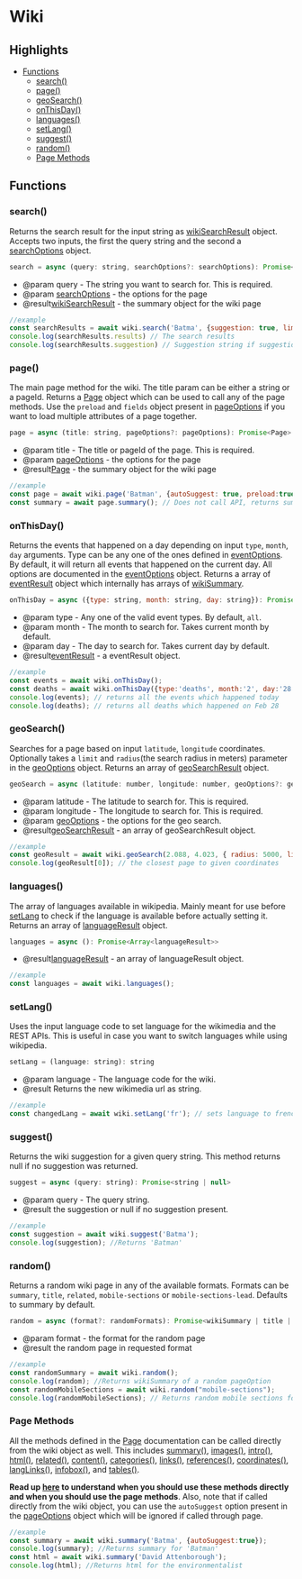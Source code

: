 # Wiki

## Highlights

- [Functions](#functions)
    - [search()](#search)
    - [page()](#page)
    - [geoSearch()](#geoSearch)
    - [onThisDay()](#onThisDay)
    - [languages()](#languages)
    - [setLang()](#setLang)
    - [suggest()](#suggest)
    - [random()](#random)
    - [Page Methods](#page-methods)

## Functions

### search()

Returns the search result for the input string as [wikiSearchResult][2] object. Accepts two inputs, the first the query string and the second a [searchOptions][1] object.

```js
search = async (query: string, searchOptions?: searchOptions): Promise<wikiSearchResult>
```
- @param query - The string you want to search for. This is required.
- @param [searchOptions][1] - the options for the page
- @result[wikiSearchResult][2] - the summary object for the wiki page

```js
//example
const searchResults = await wiki.search('Batma', {suggestion: true, limit: 10});
console.log(searchResults.results) // The search results
console.log(searchResults.suggestion) // Suggestion string if suggestion set to true, null otherwise.
```

### page()

The main page method for the wiki. The title param can be either a string or a pageId. Returns a [Page][4] object which can be used to call any of the page methods. Use the `preload` and `fields` object present in [pageOptions][3] if you want to load multiple attributes of a page together.

```js
page = async (title: string, pageOptions?: pageOptions): Promise<Page>
```
- @param title - The title or pageId of the page. This is required.
- @param [pageOptions][3] - the options for the page
- @result[Page][4] - the summary object for the wiki page

```js
//example
const page = await wiki.page('Batman', {autoSuggest: true, preload:true, fields:["summary", "html"]});
const summary = await page.summary(); // Does not call API, returns summary immediately as it is preloaded
```
### onThisDay()

Returns the events that happened on a day depending on input `type`, `month`, `day` arguments. Type can be any one of the ones defined in [eventOptions][23]. By default, it will return all events that happened on the current day. All options are documented in the [eventOptions][23] object. Returns a array of [eventResult][24] object which internally has arrays of [wikiSummary][22].

```js
onThisDay = async ({type: string, month: string, day: string}): Promise<eventResult>
```
- @param type - Any one of the valid event types. By default, `all`.
- @param month - The month to search for. Takes current month by default.
- @param day - The day to search for. Takes current day by default.
- @result[eventResult][24] - a eventResult object.

```js
//example
const events = await wiki.onThisDay();
const deaths = await wiki.onThisDay({type:'deaths', month:'2', day:'28'});
console.log(events); // returns all the events which happened today
console.log(deaths); // returns all deaths which happened on Feb 28
```

### geoSearch()

Searches for a page based on input `latitude`, `longitude` coordinates. Optionally takes a `limit` and `radius`(the search radius in meters) parameter in the [geoOptions][5] object. Returns an array of [geoSearchResult][6] object.

```js
geoSearch = async (latitude: number, longitude: number, geoOptions?: geoOptions): Promise<Array<geoSearchResult>>
```
- @param latitude - The latitude to search for. This is required.
- @param longitude - The longitude to search for. This is required.
- @param [geoOptions][5] - the options for the geo search.
- @result[geoSearchResult][6] - an array of geoSearchResult object.

```js
//example
const geoResult = await wiki.geoSearch(2.088, 4.023, { radius: 5000, limit: 20 });
console.log(geoResult[0]); // the closest page to given coordinates
```

### languages()

The array of languages available in wikipedia. Mainly meant for use before [setLang](#setLang) to check if the language is available before actually setting it. Returns an array of [languageResult][7] object.

```js
languages = async (): Promise<Array<languageResult>>
```
- @result[languageResult][6] - an array of languageResult object.

```js
//example
const languages = await wiki.languages();
```

### setLang()

Uses the input language code to set language for the wikimedia and the REST APIs. This is useful in case you want to switch languages while using wikipedia.

```js
setLang = (language: string): string
```
- @param language - The language code for the wiki.
- @result Returns the new wikimedia url as string.

```js
//example
const changedLang = await wiki.setLang('fr'); // sets language to french
```

### suggest()

Returns the wiki suggestion for a given query string. This method returns null if no suggestion was returned.

```js
suggest = async (query: string): Promise<string | null>
```
- @param query - The query string.
- @result the suggestion or null if no suggestion present.

```js
//example
const suggestion = await wiki.suggest('Batma');
console.log(suggestion); //Returns 'Batman'
```

### random()

Returns a random wiki page in any of the available formats. Formats can be `summary`, `title`, `related`, `mobile-sections` or `mobile-sections-lead`. Defaults to summary by default.

```js
random = async (format?: randomFormats): Promise<wikiSummary | title | relatedResult | string>
```
- @param format - the format for the random page
- @result the random page in requested format

```js
//example
const randomSummary = await wiki.random();
console.log(random); //Returns wikiSummary of a random pageOption
const randomMobileSections = await wiki.random("mobile-sections");
console.log(randomMobileSections); // Returns random mobile sections for a page
```

### Page Methods

All the methods defined in the [Page][4] documentation can be called directly from the wiki object as well. This includes [summary()][8], [images()][9], [intro()][10], [html()][11], [related()][12], [content()][13], [categories()][14], [links()][15], [references()][16], [coordinates()][17], [langLinks()][18], [infobox()][19], and [tables()][20].

**Read up [here][21] to understand when you should use these methods directly and when you should use the page methods**.
Also, note that if called directly from the wiki object, you can use the `autoSuggest` option present in the [pageOptions][3] object which will be ignored if called through page.
```js
//example
const summary = await wiki.summary('Batma', {autoSuggest:true});
console.log(summary); //Returns summary for 'Batman'
const html = await wiki.summary('David Attenborough');
console.log(html); //Returns html for the environmentalist
```

[1]: https://github.com/dopecodez/wikipedia/blob/master/docs/optionTypes.md#searchOptions
[2]: https://github.com/dopecodez/wikipedia/blob/master/docs/resultTypes.md#wikiSearchResult
[3]: https://github.com/dopecodez/wikipedia/blob/master/docs/optionTypes.md#pageOptions
[4]: https://github.com/dopecodez/wikipedia/blob/master/docs/PAGE.md
[5]: https://github.com/dopecodez/wikipedia/blob/master/docs/optionTypes.md#geoOptions
[6]: https://github.com/dopecodez/wikipedia/blob/master/docs/resultTypes.md#geoSearchResult
[7]: https://github.com/dopecodez/wikipedia/blob/master/docs/resultTypes.md#languageResult
[8]: https://github.com/dopecodez/wikipedia/blob/master/docs/PAGE.md#summary
[9]: https://github.com/dopecodez/wikipedia/blob/master/docs/PAGE.md#images
[10]: https://github.com/dopecodez/wikipedia/blob/master/docs/PAGE.md#intro
[11]: https://github.com/dopecodez/wikipedia/blob/master/docs/PAGE.md#html
[12]: https://github.com/dopecodez/wikipedia/blob/master/docs/PAGE.md#related
[13]: https://github.com/dopecodez/wikipedia/blob/master/docs/PAGE.md#content
[14]: https://github.com/dopecodez/wikipedia/blob/master/docs/PAGE.md#categories
[15]: https://github.com/dopecodez/wikipedia/blob/master/docs/PAGE.md#links
[16]: https://github.com/dopecodez/wikipedia/blob/master/docs/PAGE.md#references
[17]: https://github.com/dopecodez/wikipedia/blob/master/docs/PAGE.md#coordinates
[18]: https://github.com/dopecodez/wikipedia/blob/master/docs/PAGE.md#langLinks
[19]: https://github.com/dopecodez/wikipedia/blob/master/docs/PAGE.md#infobox
[20]: https://github.com/dopecodez/wikipedia/blob/master/docs/PAGE.md#tables
[21]: https://github.com/dopecodez/wikipedia/blob/master/docs/USAGE.md#when-to-use-page
[22]: https://github.com/dopecodez/wikipedia/blob/master/docs/resultTypes.md#wikiSummary
[23]: https://github.com/dopecodez/wikipedia/blob/master/docs/optionTypes.md#eventOptions
[24]: https://github.com/dopecodez/wikipedia/blob/master/docs/resultTypes.md#eventResult



